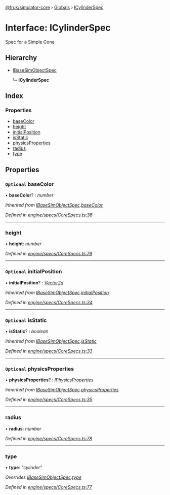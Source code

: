 [@fruk/simulator-core](../README.md) › [Globals](../globals.md) › [ICylinderSpec](icylinderspec.md)

# Interface: ICylinderSpec

Spec for a Simple Cone

## Hierarchy

* [IBaseSimObjectSpec](ibasesimobjectspec.md)

  ↳ **ICylinderSpec**

## Index

### Properties

* [baseColor](icylinderspec.md#optional-basecolor)
* [height](icylinderspec.md#height)
* [initialPosition](icylinderspec.md#optional-initialposition)
* [isStatic](icylinderspec.md#optional-isstatic)
* [physicsProperties](icylinderspec.md#optional-physicsproperties)
* [radius](icylinderspec.md#radius)
* [type](icylinderspec.md#type)

## Properties

### `Optional` baseColor

• **baseColor**? : *number*

*Inherited from [IBaseSimObjectSpec](ibasesimobjectspec.md).[baseColor](ibasesimobjectspec.md#optional-basecolor)*

*Defined in [engine/specs/CoreSpecs.ts:36](https://github.com/FRUK-Simulator/SimulatorCore/blob/cdc4cfb/src/engine/specs/CoreSpecs.ts#L36)*

___

###  height

• **height**: *number*

*Defined in [engine/specs/CoreSpecs.ts:79](https://github.com/FRUK-Simulator/SimulatorCore/blob/cdc4cfb/src/engine/specs/CoreSpecs.ts#L79)*

___

### `Optional` initialPosition

• **initialPosition**? : *[Vector2d](../globals.md#vector2d)*

*Inherited from [IBaseSimObjectSpec](ibasesimobjectspec.md).[initialPosition](ibasesimobjectspec.md#optional-initialposition)*

*Defined in [engine/specs/CoreSpecs.ts:34](https://github.com/FRUK-Simulator/SimulatorCore/blob/cdc4cfb/src/engine/specs/CoreSpecs.ts#L34)*

___

### `Optional` isStatic

• **isStatic**? : *boolean*

*Inherited from [IBaseSimObjectSpec](ibasesimobjectspec.md).[isStatic](ibasesimobjectspec.md#optional-isstatic)*

*Defined in [engine/specs/CoreSpecs.ts:33](https://github.com/FRUK-Simulator/SimulatorCore/blob/cdc4cfb/src/engine/specs/CoreSpecs.ts#L33)*

___

### `Optional` physicsProperties

• **physicsProperties**? : *[IPhysicsProperties](iphysicsproperties.md)*

*Inherited from [IBaseSimObjectSpec](ibasesimobjectspec.md).[physicsProperties](ibasesimobjectspec.md#optional-physicsproperties)*

*Defined in [engine/specs/CoreSpecs.ts:35](https://github.com/FRUK-Simulator/SimulatorCore/blob/cdc4cfb/src/engine/specs/CoreSpecs.ts#L35)*

___

###  radius

• **radius**: *number*

*Defined in [engine/specs/CoreSpecs.ts:78](https://github.com/FRUK-Simulator/SimulatorCore/blob/cdc4cfb/src/engine/specs/CoreSpecs.ts#L78)*

___

###  type

• **type**: *"cylinder"*

*Overrides [IBaseSimObjectSpec](ibasesimobjectspec.md).[type](ibasesimobjectspec.md#type)*

*Defined in [engine/specs/CoreSpecs.ts:77](https://github.com/FRUK-Simulator/SimulatorCore/blob/cdc4cfb/src/engine/specs/CoreSpecs.ts#L77)*
